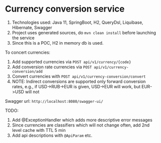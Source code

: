 # Currency conversion service

1. Technologies used: Java 11, SpringBoot, H2, QueryDsl, Liquibase, Hibernate, Swagger
2. Project uses generated sources, do `mvn clean install` before launching the service
3. Since this is a POC, H2 in memory db is used.

To concert currencies:

1. Add supported currencies via `POST api/v1/currency/{code}`
2. Add conversion rate currencies via `POST api/v1/currency-conversion/add`
3. Convert currencies with `POST api/v1/currency-conversion/convert`
4. NOTE: Indirect conversions are supported only forward conversion rates, e.g., if USD->RUB->EUR is given, USD->EUR
   will work, but EUR->USD will not

Swagger url: `http://localhost:8080/swagger-ui/`

TODO:

1. Add @ExceptionHandler which adds more descriptive error messages
2. Since currencies are classifiers which will not change often, add 2nd level cache with TTL 5 min
3. Add api descriptions with `@ApiParam` etc.
